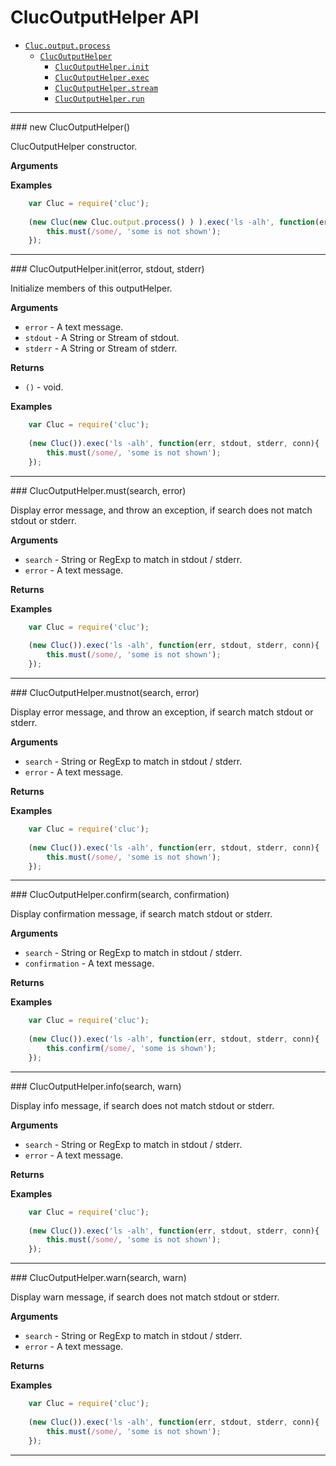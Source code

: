 # ClucOutputHelper API

* [`Cluc.output.process`]()
    * [`ClucOutputHelper`](#ClucSsh)
        * [`ClucOutputHelper.init`](#init)
        * [`ClucOutputHelper.exec`](#exec)
        * [`ClucOutputHelper.stream`](#stream)
        * [`ClucOutputHelper.run`](#run)

---------------------------------------

<a name="ClucOutputHelper" />
### new ClucOutputHelper()

ClucOutputHelper constructor.

__Arguments__


__Examples__

```js
    var Cluc = require('cluc');
    
    (new Cluc(new Cluc.output.process() ) ).exec('ls -alh', function(err, stdout, stderr, conn){
        this.must(/some/, 'some is not shown');
    });
```

---------------------------------------


<a name="ClucOutputHelper.init" />
### ClucOutputHelper.init(error, stdout, stderr)

Initialize members of this outputHelper.

__Arguments__

* `error` - A text message.
* `stdout` - A String or Stream of stdout.
* `stderr` - A String or Stream of stderr.

__Returns__

* `()` - void.

__Examples__

```js
    var Cluc = require('cluc');
    
    (new Cluc()).exec('ls -alh', function(err, stdout, stderr, conn){
        this.must(/some/, 'some is not shown');
    });
```

---------------------------------------


<a name="ClucOutputHelper.must" />
### ClucOutputHelper.must(search, error)

Display error message, and throw an exception,
if search does not match stdout or stderr.

__Arguments__

* `search` - String or RegExp to match in stdout / stderr.
* `error` - A text message.

__Returns__


__Examples__

```js
    var Cluc = require('cluc');
    
    (new Cluc()).exec('ls -alh', function(err, stdout, stderr, conn){
        this.must(/some/, 'some is not shown');
    });
```

---------------------------------------


<a name="ClucOutputHelper.mustnot" />
### ClucOutputHelper.mustnot(search, error)

Display error message, and throw an exception,
if search match stdout or stderr.

__Arguments__

* `search` - String or RegExp to match in stdout / stderr.
* `error` - A text message.

__Returns__


__Examples__

```js
    var Cluc = require('cluc');
    
    (new Cluc()).exec('ls -alh', function(err, stdout, stderr, conn){
        this.must(/some/, 'some is not shown');
    });
```

---------------------------------------


<a name="ClucOutputHelper.confirm" />
### ClucOutputHelper.confirm(search, confirmation)

Display confirmation message,
if search match stdout or stderr.

__Arguments__

* `search` - String or RegExp to match in stdout / stderr.
* `confirmation` - A text message.

__Returns__


__Examples__

```js
    var Cluc = require('cluc');
    
    (new Cluc()).exec('ls -alh', function(err, stdout, stderr, conn){
        this.confirm(/some/, 'some is shown');
    });
```

---------------------------------------


<a name="ClucOutputHelper.warn" />
### ClucOutputHelper.info(search, warn)

Display info message,
if search does not match stdout or stderr.

__Arguments__

* `search` - String or RegExp to match in stdout / stderr.
* `error` - A text message.

__Returns__


__Examples__

```js
    var Cluc = require('cluc');
    
    (new Cluc()).exec('ls -alh', function(err, stdout, stderr, conn){
        this.must(/some/, 'some is not shown');
    });
```

---------------------------------------


<a name="ClucOutputHelper.warn" />
### ClucOutputHelper.warn(search, warn)

Display warn message,
if search does not match stdout or stderr.

__Arguments__

* `search` - String or RegExp to match in stdout / stderr.
* `error` - A text message.

__Returns__


__Examples__

```js
    var Cluc = require('cluc');
    
    (new Cluc()).exec('ls -alh', function(err, stdout, stderr, conn){
        this.must(/some/, 'some is not shown');
    });
```

---------------------------------------